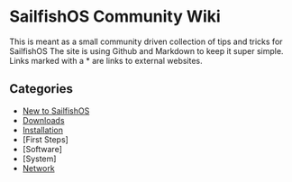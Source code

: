 # SailfishOS Community Wiki

This is meant as a small community driven collection of tips and tricks for SailfishOS
The site is using Github and Markdown to keep it super simple. 
Links marked with a * are links to external websites.

## Categories

* [New to SailfishOS](new/new.md)
* [Downloads](downloads/downloads.md)
* [Installation](installation/installation.md)
* [First Steps]
* [Software]
* [System]
* [Network](network/index.md)
